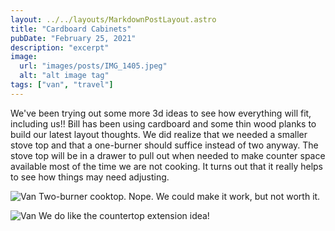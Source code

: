 ```yaml
---
layout: ../../layouts/MarkdownPostLayout.astro
title: "Cardboard Cabinets"
pubDate: "February 25, 2021"
description: "excerpt"
image:
  url: "images/posts/IMG_1405.jpeg"
  alt: "alt image tag"
tags: ["van", "travel"]
---
```


We've been trying out some more 3d ideas to see how everything will fit, including us!! Bill has been using cardboard and some thin wood planks to build our latest layout thoughts. We did realize that we needed a smaller stove top and that a one-burner should suffice instead of two anyway. The stove top will be in a drawer to pull out when needed to make counter space available most of the time we are not cooking. It turns out that it really helps to see how things may need adjusting.

![Van](images/posts/IMG_1406.jpeg)
Two-burner cooktop. Nope. We could make it work, but not worth it.

![Van](images/posts/IMG_1407-2.jpeg)
We do like the countertop extension idea!
